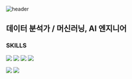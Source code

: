 ![header](https://capsule-render.vercel.app/api?type=rounded&color=A3DCBE&height=100&section=header&text=정명찬%20Blake%20Jeong&fontColor=B97A63&fontSize=50)


데이터 분석가 / 머신러닝, AI 엔지니어 
--------------------------------------
 
 
### SKILLS

<img src="https://img.shields.io/badge/-Oracle SQL-orange"/> <img src="https://img.shields.io/badge/Python-3776AB?style=flat-square&logo=python&logoColor=white"/> <img src="https://img.shields.io/badge/R-276DC3?style=flat-square&logo=R&logoColor=white"/> <img src="https://img.shields.io/badge/TensorFlow-FF6F00?style=flat-square&logo=TensorFlow&logoColor=white"/>

<img src="https://img.shields.io/badge/Excel-217346?style=flat-square&logo=Microsoft Excel&logoColor=white"/> <img src="https://img.shields.io/badge/PowerPoint-B7472A?style=flat-square&logo=Microsoft PowerPoint&logoColor=white"/>
